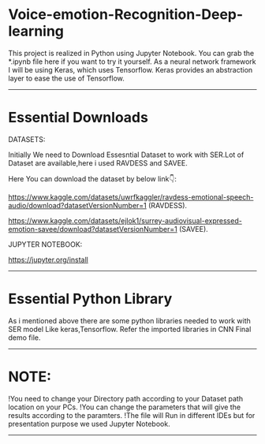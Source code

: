 # Voice-emotion-Recognition-Deep-learning

This project is realized in Python using Jupyter Notebook. You can grab the *.ipynb file here if you want to try it yourself. As a neural network framework I will be using Keras, which uses Tensorflow. Keras provides an abstraction layer to ease the use of Tensorflow.

--------------------------------------------------------------------------------------------------------------------------------------------------------------------
# Essential Downloads

DATASETS:

Initially We need to Download Essesntial Dataset to work with SER.Lot of Dataset are available,here i used RAVDESS and SAVEE.

Here You can download the dataset by below link👇:

https://www.kaggle.com/datasets/uwrfkaggler/ravdess-emotional-speech-audio/download?datasetVersionNumber=1 (RAVDESS).

https://www.kaggle.com/datasets/ejlok1/surrey-audiovisual-expressed-emotion-savee/download?datasetVersionNumber=1 (SAVEE).

JUPYTER NOTEBOOK:

https://jupyter.org/install

---------------------------------------------------------------------------------------------------------------------------------------------------------------------
# Essential Python Library

As i mentioned above there are some python libraries needed to work with SER model Like keras,Tensorflow. Refer the imported libraries in CNN Final demo file.

---------------------------------------------------------------------------------------------------------------------------------------------------------------------
# NOTE:

!You need to change your Directory path according to your Dataset path location on your PCs.
!You can change the parameters that will give the results according to the paramters.
!The file will Run in different IDEs but for presentation purpose we used Jupyter Notebook.

---------------------------------------------------------------------------------------------------------------------------------------------------------------------




